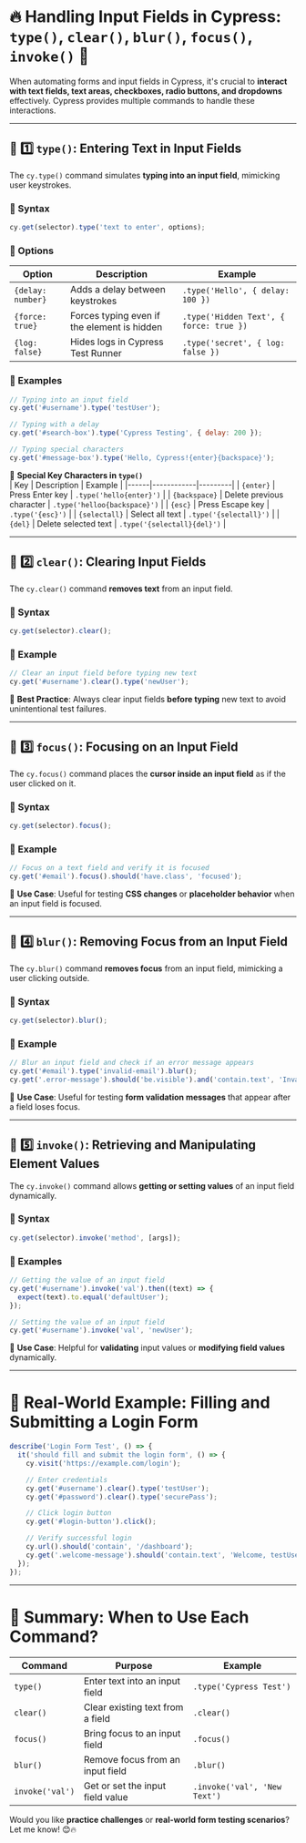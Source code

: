 # **🔥 Handling Input Fields in Cypress: `type()`, `clear()`, `blur()`, `focus()`, `invoke()` 🚀**  

When automating forms and input fields in Cypress, it's crucial to **interact with text fields, text areas, checkboxes, radio buttons, and dropdowns** effectively. Cypress provides multiple commands to handle these interactions.

---

## **📌 1️⃣ `type()`: Entering Text in Input Fields**  
The `cy.type()` command simulates **typing into an input field**, mimicking user keystrokes.

### **🔹 Syntax**  
```javascript
cy.get(selector).type('text to enter', options);
```
### **🔹 Options**
| Option | Description | Example |
|---------|------------|---------|
| `{delay: number}` | Adds a delay between keystrokes | `.type('Hello', { delay: 100 })` |
| `{force: true}` | Forces typing even if the element is hidden | `.type('Hidden Text', { force: true })` |
| `{log: false}` | Hides logs in Cypress Test Runner | `.type('secret', { log: false })` |

### **🔹 Examples**
```javascript
// Typing into an input field
cy.get('#username').type('testUser');

// Typing with a delay
cy.get('#search-box').type('Cypress Testing', { delay: 200 });

// Typing special characters
cy.get('#message-box').type('Hello, Cypress!{enter}{backspace}');
```
🔹 **Special Key Characters in `type()`**  
| Key | Description | Example |
|------|------------|---------|
| `{enter}` | Press Enter key | `.type('hello{enter}')` |
| `{backspace}` | Delete previous character | `.type('helloo{backspace}')` |
| `{esc}` | Press Escape key | `.type('{esc}')` |
| `{selectall}` | Select all text | `.type('{selectall}')` |
| `{del}` | Delete selected text | `.type('{selectall}{del}')` |

---

## **📌 2️⃣ `clear()`: Clearing Input Fields**  
The `cy.clear()` command **removes text** from an input field.

### **🔹 Syntax**  
```javascript
cy.get(selector).clear();
```
### **🔹 Example**
```javascript
// Clear an input field before typing new text
cy.get('#username').clear().type('newUser');
```
🔹 **Best Practice**: Always clear input fields **before typing** new text to avoid unintentional test failures.

---

## **📌 3️⃣ `focus()`: Focusing on an Input Field**  
The `cy.focus()` command places the **cursor inside an input field** as if the user clicked on it.

### **🔹 Syntax**  
```javascript
cy.get(selector).focus();
```
### **🔹 Example**
```javascript
// Focus on a text field and verify it is focused
cy.get('#email').focus().should('have.class', 'focused');
```
🔹 **Use Case**: Useful for testing **CSS changes** or **placeholder behavior** when an input field is focused.

---

## **📌 4️⃣ `blur()`: Removing Focus from an Input Field**  
The `cy.blur()` command **removes focus** from an input field, mimicking a user clicking outside.

### **🔹 Syntax**  
```javascript
cy.get(selector).blur();
```
### **🔹 Example**
```javascript
// Blur an input field and check if an error message appears
cy.get('#email').type('invalid-email').blur();
cy.get('.error-message').should('be.visible').and('contain.text', 'Invalid email');
```
🔹 **Use Case**: Useful for testing **form validation messages** that appear after a field loses focus.

---

## **📌 5️⃣ `invoke()`: Retrieving and Manipulating Element Values**  
The `cy.invoke()` command allows **getting or setting values** of an input field dynamically.

### **🔹 Syntax**  
```javascript
cy.get(selector).invoke('method', [args]);
```
### **🔹 Examples**
```javascript
// Getting the value of an input field
cy.get('#username').invoke('val').then((text) => {
  expect(text).to.equal('defaultUser');
});

// Setting the value of an input field
cy.get('#username').invoke('val', 'newUser');
```
🔹 **Use Case**: Helpful for **validating** input values or **modifying field values** dynamically.

---

# **🚀 Real-World Example: Filling and Submitting a Login Form**
```javascript
describe('Login Form Test', () => {
  it('should fill and submit the login form', () => {
    cy.visit('https://example.com/login');

    // Enter credentials
    cy.get('#username').clear().type('testUser');
    cy.get('#password').clear().type('securePass');

    // Click login button
    cy.get('#login-button').click();

    // Verify successful login
    cy.url().should('contain', '/dashboard');
    cy.get('.welcome-message').should('contain.text', 'Welcome, testUser');
  });
});
```

---

# **🚀 Summary: When to Use Each Command?**
| Command | Purpose | Example |
|---------|---------|---------|
| `type()` | Enter text into an input field | `.type('Cypress Test')` |
| `clear()` | Clear existing text from a field | `.clear()` |
| `focus()` | Bring focus to an input field | `.focus()` |
| `blur()` | Remove focus from an input field | `.blur()` |
| `invoke('val')` | Get or set the input field value | `.invoke('val', 'New Text')` |

Would you like **practice challenges** or **real-world form testing scenarios**? Let me know! 😊🔥